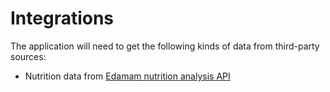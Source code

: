 # Integrations

The application will need to get the following kinds of data from third-party sources:

- Nutrition data from [Edamam nutrition analysis API](https://developer.edamam.com/edamam-docs-nutrition-api)
